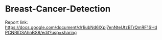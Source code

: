 # Breast-Cancer-Detection

Report link: https://docs.google.com/document/d/1iubNd6IXpj7enNteUtzBTrQmRF1SHdPCNRIDSAhnBS8/edit?usp=sharing
